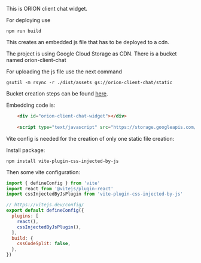 This is ORION client chat widget.

For deploying use
```
npm run build
```

This creates an embedded js file that has to be deployed to a cdn. 

The project is using Google Cloud Storage as CDN. There is a bucket named orion-client-chat

For uploading the js file use the next command
```
gsutil -m rsync -r ./dist/assets gs://orion-client-chat/static
```

Bucket creation steps can be found [here](https://cloud.google.com/appengine/docs/standard/serving-static-files?tab=python).

Embedding code is: 
```html
    <div id="orion-client-chat-widget"></div>
    
    <script type="text/javascript" src="https://storage.googleapis.com/orion-client-chat/static/index-789d2cde.js" data-clientId="AAAABBBBCCCCDDDD "></script>
```

Vite config is needed for the creation of only one static file creation:

Install package:
```
npm install vite-plugin-css-injected-by-js
```

Then some vite configuration:
```javascript
import { defineConfig } from 'vite'
import react from '@vitejs/plugin-react'
import cssInjectedByJsPlugin from 'vite-plugin-css-injected-by-js'

// https://vitejs.dev/config/
export default defineConfig({
  plugins: [
    react(),
    cssInjectedByJsPlugin(),
  ],
  build: {
    cssCodeSplit: false,
  },
})
```